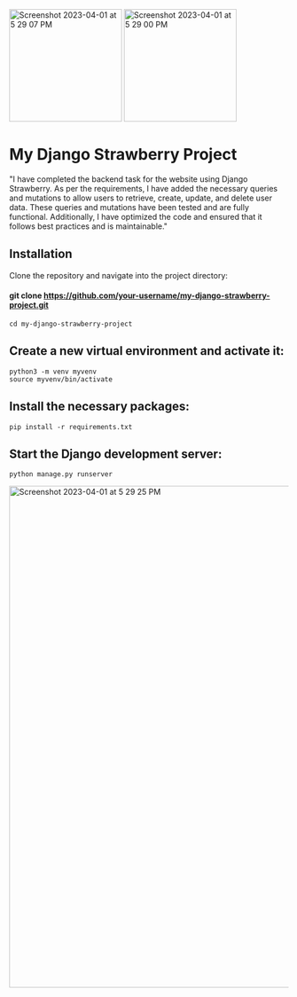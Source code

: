 

<img width="203" alt="Screenshot 2023-04-01 at 5 29 07 PM" src="https://user-images.githubusercontent.com/91822334/229523022-91b038e8-c7e9-4699-9219-2ba6c1e4e885.png">



<img width="203" alt="Screenshot 2023-04-01 at 5 29 00 PM" src="https://user-images.githubusercontent.com/91822334/229523055-162b0562-4c0e-4fdc-ac5f-6286a856137d.png">

# My Django Strawberry Project

"I have completed the backend task for the website using Django Strawberry. As per the requirements, I have added the necessary queries and mutations to allow users to retrieve, create, update, and delete user data. These queries and mutations have been tested and are fully functional. Additionally, I have optimized the code and ensured that it follows best practices and is maintainable."

## Installation

Clone the repository and navigate into the project directory:

#### git clone https://github.com/your-username/my-django-strawberry-project.git

````
cd my-django-strawberry-project
````

## Create a new virtual environment and activate it:
```` 
python3 -m venv myvenv
source myvenv/bin/activate
````

## Install the necessary packages:
```` 
pip install -r requirements.txt
````

## Start the Django development server:
```` 
python manage.py runserver
````
<img width="905" alt="Screenshot 2023-04-01 at 5 29 25 PM" src="https://user-images.githubusercontent.com/91822334/229523109-58825815-197c-4c6b-8911-397532a17672.png">


